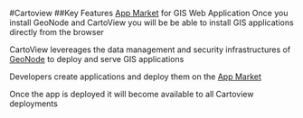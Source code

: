 #Cartoview
##Key Features
[App Market][2] for GIS Web Application
Once you install GeoNode and CartoView you will be be able to install GIS applications directly from the browser

CartoView levereages the data management and security infrastructures of [GeoNode][1] to deploy and serve GIS applications

Developers create applications and deploy them on the [App Market][2]

Once the app is deployed it will become available to all Cartoview deployments


[1]: https://github.com/GeoNode/geonode
[2]: http://www.cartoview.org
